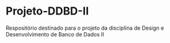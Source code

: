 # Projeto-DDBD-II
Respositório destinado para o projeto da disciplina de Design e Desenvolvimento de Banco de Dados II

